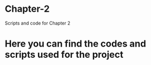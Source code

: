 # Chapter-2
Scripts and code for Chapter 2
# Here you can find the codes and scripts used for the project
